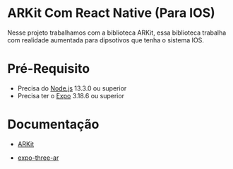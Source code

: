 # ARKit Com  React Native (Para IOS)

Nesse projeto trabalhamos com a biblioteca ARKit, essa biblioteca trabalha com realidade aumentada para dipsotivos que tenha o sistema IOS.


# Pré-Requisito

 - Precisa do [Node.js](https://nodejs.org/en/) 13.3.0 ou superior
 - Precisa ter o [Expo](https://expo.io/learn) 3.18.6 ou superior

# Documentação

 - [ARKit](https://docs.expo.io/versions/v37.0.0/sdk/AR/)

 - [expo-three-ar](https://github.com/expo/expo-three-ar)